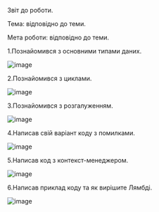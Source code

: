 Звіт до роботи.

Тема: відповідно до теми.

Мета роботи: відповідно до теми.

1.Познайомився з основними типами даних. 

![image](https://user-images.githubusercontent.com/111630433/200398045-85c976cf-b054-4277-84e6-3c7058e6945e.png)

2.Познайомився з циклами.

![image](https://user-images.githubusercontent.com/111630433/200398584-88382f72-05af-468f-9929-4a3b78fb88a8.png)

3.Познайомився з розгалуженням.

![image](https://user-images.githubusercontent.com/111630433/200399444-41510bf5-9fca-41f9-86b7-412132097d2f.png)

4.Написав свій варіант коду з помилками.

![image](https://user-images.githubusercontent.com/111630433/200398922-a6b49194-6e38-4572-b145-8c00316037c4.png)

5.Написав код з контекст-менеджером.

![image](https://user-images.githubusercontent.com/111630433/200400172-6ec06c2d-c8a6-4ba0-ae8f-216e060bac46.png)

6.Написав приклад коду та як вирішите Лямбді.

![image](https://user-images.githubusercontent.com/111630433/200400621-99f80dd3-b942-4553-87c3-843420753321.png)

